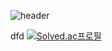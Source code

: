 ![header](https://capsule-render.vercel.app/api?type=wave&color=random&height=300&section=header&text=state&fontSize=90)

dfd
[![Solved.ac프로필](http://mazassumnida.wtf/api/v2/generate_badge?boj=dlgpqls9896)](https://solved.ac/dlgpqls9896)
